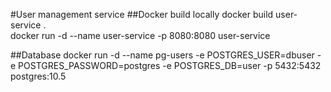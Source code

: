 #User management service
##Docker build locally
docker build user-service .<br>
docker run -d --name user-service -p 8080:8080 user-service

##Database
docker run -d --name pg-users -e POSTGRES_USER=dbuser -e POSTGRES_PASSWORD=postgres -e POSTGRES_DB=user -p 5432:5432 postgres:10.5
